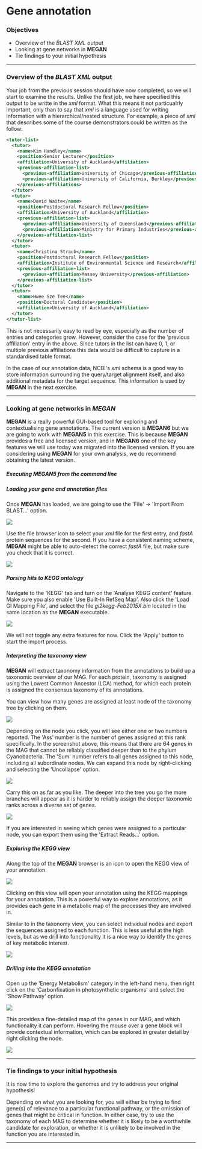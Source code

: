 # Gene annotation

### Objectives

* Overview of the *BLAST XML* output
* Looking at gene networks in **MEGAN**
* Tie findings to your initial hypothesis

---

###  Overview of the *BLAST XML* output

Your job from the previous session should have now completed, so we will start to examine the results. Unlike the first job, we have specified this output to be writte in the *xml* format. What this means it not particualrly important, only than to say that *xml* is a language used for writing information with a hierarchical/nested structure. For example, a piece of *xml* that describes some of the course demonstrators could be written as the follow:

```xml
<tutor-list>
  <tutor>
    <name>Kim Handley</name>
    <position>Senior Lecturer</position>
    <affiliation>University of Auckland</affiliation>
    <previous-affiliation-list>
      <previous-affiliation>University of Chicago</previous-affiliation>
      <previous-affiliation>University of California, Berkley</previous-affiliation>
    </previous-affiliations>
  </tutor>
  <tutor>
    <name>David Waite</name>
    <position>Postdoctoral Research Fellow</position>
    <affiliation>University of Auckland</affiliation>
    <previous-affiliation-list>
      <previous-affiliation>University of Queensland</previous-affiliation>
      <previous-affiliation>Ministry for Primary Industries</previous-affiliation>
    </previous-affiliation-list>
  </tutor>
  <tutor>
    <name>Christina Straub</name>
    <position>Postdoctoral Research Fellow</position>
    <affiliation>Institute of Environmental Science and Research</affiliation>
    <previous-affiliation-list>
      <previous-affiliation>Massey University</previous-affiliation>
    </previous-affiliation-list>
  </tutor>
  <tutor>
    <name>Hwee Sze Tee</name>
    <position>Doctoral Candidate</position>
    <affiliation>University of Auckland</affiliation>
  </tutor>
</tutor-list>
```

This is not necessarily easy to read by eye, especially as the number of entries and categories grow. However, consider the case for the 'previous affiliation' entry in the above. Since tutors in the list can have 0, 1, or multiple previous affiliations this data would be difficult to capture in a standardised table format.

In the case of our annotation data, NCBI's *xml* schema is a good way to store information surrounding the query/target alignment itself, and also additional metadata for the target sequence. This information is used by **MEGAN** in the next exercise.

---

### Looking at gene networks in *MEGAN*

**MEGAN** is a really powerful GUI-based tool for exploring and contextualising gene annotations. The current version is **MEGAN6** but we are going to work with **MEGAN5** in this exercise. This is because **MEGAN** provides a free and licensed version, and in **MEGAN6** one of the key features we will use today was migrated into the licensed version. If you are considering using **MEGAN** for your own analysis, we do recommend obtaining the latest version.

##### Executing *MEGAN5* from the command line

<TO DO>

##### Loading your gene and annotation files

Once **MEGAN** has loaded, we are going to use the 'File' -> 'Import From BLAST...' option.

![](https://github.com/GenomicsAotearoa/metagenomics_summer_school/blob/master/materials/figures/ex13_import_menu.PNG)

Use the file browser icon to select your *xml* file for the first entry, and *fastA* protein sequences for the second. If you have a consistent naming scheme, **MEGAN** might be able to auto-detect the correct *fastA* file, but make sure you check that it is correct.

![](https://github.com/GenomicsAotearoa/metagenomics_summer_school/blob/master/materials/figures/ex13_browser.PNG)

##### Parsing hits to KEGG ontology

Navigate to the 'KEGG' tab and turn on the 'Analyse KEGG content' feature. Make sure you also enable 'Use Built-In RefSeq Map'. Also click the 'Load GI Mapping File', and select the file *gi2kegg-Feb2015X.bin* located in the same location as the **MEGAN** executable.

![](https://github.com/GenomicsAotearoa/metagenomics_summer_school/blob/master/materials/figures/ex13_parse_kegg.PNG)

We will not toggle any extra features for now. Click the 'Apply' button to start the import process.

##### Interpreting the taxonomy view

**MEGAN** will extract taxonomy information from the annotations to build up a taxonomic overview of our MAG. For each protein, taxonomy is assigned using the Lowest Common Ancestor (LCA) method, for which each protein is assigned the consensus taxonomy of its annotations.

You can view how many genes are assigned at least node of the taxonomy tree by clicking on them.

![](https://github.com/GenomicsAotearoa/metagenomics_summer_school/blob/master/materials/figures/ex13_node_assignment.PNG)

Depending on the node you click, you will see either one or two numbers reported. The 'Ass' number is the number of genes assigned at this rank specifically. In the screenshot above, this means that there are 64 genes in the MAG that cannot be reliably classified deeper than to the phylum Cyanobacteria. The 'Sum' number refers to all genes assigned to this node, including all subordinate nodes. We can expand this node by right-clicking and selecting the 'Uncollapse' option.

![](https://github.com/GenomicsAotearoa/metagenomics_summer_school/blob/master/materials/figures/ex13_expand.PNG)

Carry this on as far as you like. The deeper into the tree you go the more branches will appear as it is harder to reliably assign the deeper taxonomic ranks across a diverse set of genes.

![](https://github.com/GenomicsAotearoa/metagenomics_summer_school/blob/master/materials/figures/ex13_expanded.PNG)

If you are interested in seeing which genes were assigned to a particular node, you can export them using the 'Extract Reads...' option.

##### Exploring the KEGG view

Along the top of the **MEGAN** browser is an icon to open the KEGG view of your annotation.

![](https://github.com/GenomicsAotearoa/metagenomics_summer_school/blob/master/materials/figures/ex13_open_kegg.PNG)

Clicking on this view will open your annotation using the KEGG mappings for your annotation. This is a powerful way to explore annotations, as it provides each gene in a metabolic map of the processes they are involved in.

Similar to in the taxonomy view, you can select individual nodes and export the sequences assigned to each function. This is less useful at the high levels, but as we drill into functionality it is a nice way to identify the genes of key metabolic interest.

![](https://github.com/GenomicsAotearoa/metagenomics_summer_school/blob/master/materials/figures/ex13_kegg_view.PNG)

##### Drilling into the KEGG annotation

Open up the 'Energy Metabolism' category in the left-hand menu, then right click on the 'Carbonfixation in photosynthetic organisms' and select the 'Show Pathway' option.

![](https://github.com/GenomicsAotearoa/metagenomics_summer_school/blob/master/materials/figures/ex13_carbon_fixing_1.PNG)

This provides a fine-detailed map of the genes in our MAG, and which functionality it can perform. Hovering the mouse over a gene block will provide contextual information, which can be explored in greater detail by right clicking the node.

![](https://github.com/GenomicsAotearoa/metagenomics_summer_school/blob/master/materials/figures/ex13_carbon_fixing_2.PNG)

---

### Tie findings to your initial hypothesis

It is now time to explore the genomes and try to address your original hypothesis!

Depending on what you are looking for, you will either be trying to find gene(s) of relevance to a particular functional pathway, or the omission of genes that might be critical in function. In either case, try to use the taxonomy of each MAG to determine whether it is likely to be a worthwhile candidate for exploration, or whether it is unlikely to be involved in the function you are interested in.

---
